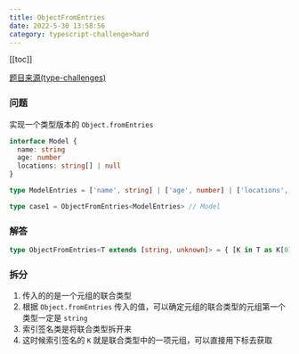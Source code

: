 ```yaml
---
title: ObjectFromEntries 
date: 2022-5-30 13:58:56
category: typescript-challenge>hard
---
```


[[toc]]

[题目来源(type-challenges)](https://github.com/type-challenges/type-challenges/blob/main/questions/02949-hard-objectfromentries/README.md)

### 问题

实现一个类型版本的 `Object.fromEntries`

```typescript
interface Model {
  name: string
  age: number
  locations: string[] | null
}

type ModelEntries = ['name', string] | ['age', number] | ['locations', string[] | null]

type case1 = ObjectFromEntries<ModelEntries> // Model
```

### 解答

```typescript
type ObjectFromEntries<T extends [string, unknown]> = { [K in T as K[0]]: K[1] }
```

### 拆分
1. 传入的的是一个元组的联合类型
2. 根据 `Object.fromEntries` 传入的值，可以确定元组的联合类型的元组第一个类型一定是 `string` 
3. 索引签名类是将联合类型拆开来
4. 这时候索引签名的 `K` 就是联合类型中的一项元组，可以直接用下标去获取
